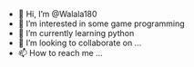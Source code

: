 - 👋 Hi, I’m @Walala180
- 👀 I’m interested in some game programming
- 🌱 I’m currently learning python
- 💞️ I’m looking to collaborate on ...
- 📫 How to reach me ...

<!---
Walala180/Walala180 is a ✨ special ✨ repository because its `README.md` (this file) appears on your GitHub profile.
You can click the Preview link to take a look at your changes.
--->
